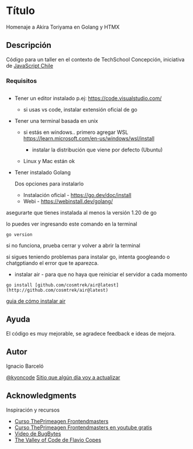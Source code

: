 # Título

Homenaje a Akira Toriyama en Golang y HTMX

## Descripción

Código para un taller en el contexto de TechSchool Concepción, iniciativa de [JavaScript Chile](https://jschile.org/)


### Requisitos

## 

* Tener un editor instalado p.ej: https://code.visualstudio.com/
    * si usas vs code, instalar extensión oficial de go
    
  
* Tener una terminal basada en unix
    * si estás en windows.. primero agregar WSL https://learn.microsoft.com/en-us/windows/wsl/install
        * instalar la distribución que viene por defecto (Ubuntu)

    * Linux y Mac están ok

* Tener instalado Golang

    Dos opciones para instalarlo

    * Instalación oficial - https://go.dev/doc/install 
    * Webi - https://webinstall.dev/golang/

asegurarte que tienes instalada al menos la versión 1.20 de go

lo puedes ver ingresando este comando en la terminal

```shell
go version
```

si no funciona, prueba cerrar y volver a abrir la terminal

si sigues teniendo problemas para instalar go, intenta googleando o chatgptiando el error que te aparezca.

* instalar air - para que no haya que reiniciar el servidor a cada momento

```shell
go install [github.com/cosmtrek/air@latest](http://github.com/cosmtrek/air@latest)
```

[guia de cómo instalar air](https://blog.stackademic.com/setting-up-air-for-live-reload-in-golang-project-c92e6a32bb6f)



## Ayuda

El código es  muy mejorable, se agradece feedback e ideas de mejora.


## Autor

Ignacio Barceló


[@kyoncode](https://twitter.com/KyonCode)
[Sitio que algún día voy a actualizar](https://ignaciobarcelo.com)



## Acknowledgments

Inspiración y recursos
* [Curso ThePrimeagen Frontendmasters](https://frontendmasters.com/courses/htmx/)
* [Curso ThePrimeagen Frontendmasters en youtube gratis](https://youtu.be/x7v6SNIgJpE?si=O-y7sBebX-rKxjQ9)
* [Video de BugBytes](https://youtu.be/F9H6vYelYyU?si=hjxJTQqzOx2ywLoT)
* [The Valley of Code de Flavio Copes](https://thevalleyofcode.com/htmx)
